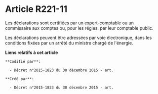 # Article R221-11

Les déclarations sont certifiées par un expert-comptable ou un commissaire aux comptes ou, pour les régies, par leur
comptable public.

Les déclarations peuvent être adressées par voie électronique, dans les conditions fixées par un arrêté du ministre chargé de
l'énergie.

**Liens relatifs à cet article**

	**Codifié par**:

	  - Décret n°2015-1823 du 30 décembre 2015 - art.

	**Créé par**:

	  - Décret n°2015-1823 du 30 décembre 2015 - art.
